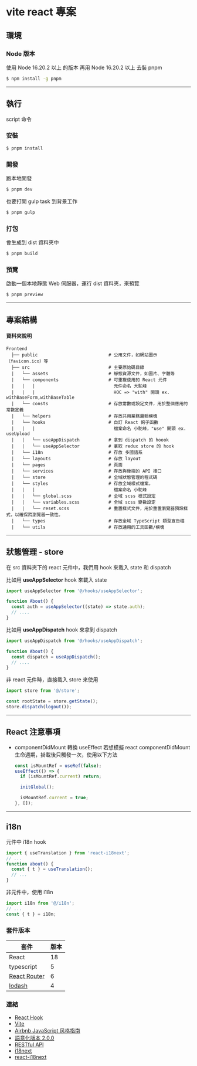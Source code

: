 # vite react 專案

## 環境

### Node 版本

使用 Node 16.20.2 以上 的版本
再用 Node 16.20.2 以上 去裝 pnpm

```bash
$ npm install -g pnpm
```

---

## 執行

script 命令

### 安裝

```bash
$ pnpm install
```

### 開發

跑本地開發

```bash
$ pnpm dev
```

也要打開 gulp task 到背景工作

```bash
$ pnpm gulp
```

### 打包

會生成到 dist 資料夾中

```bash
$ pnpm build
```

### 預覽

啟動一個本地靜態 Web 伺服器，運行 dist 資料夾，來預覽

```bash
$ pnpm preview
```

---

## 專案結構

#### 資料夾說明

```
Frontend
  ├── public                           # 公用文件，如網站圖示（favicon.ico）等
  ├── src                              # 主要原始碼目錄
  |   └── assets                       # 靜態資源文件，如圖片、字體等
  |   └── components                   # 可重複使用的 React 元件
  |   |   |                              元件命名 大駝峰
  |   |   |                              HOC => "with" 開頭 ex. withBaseForm,withBaseTable
  |   └── consts                       # 存放常數或設定文件，用於整個應用的常數定義
  |   └── helpers                      # 存放共用業務邏輯模塊
  |   └── hooks                        # 自訂 React 鉤子函數
  |   |   |                              檔案命名 小駝峰，"use" 開頭 ex. useUpload
  |   |   └── useAppDispatch           # 拿到 dispatch 的 hoook
  |   |   └── useAppSelector           # 拿取 redux store 的 hook
  |   └── i18n                         # 存放 多國語系
  |   └── layouts                      # 存放 layout
  |   └── pages                        # 頁面
  |   └── services                     # 存放與後端的 API 接口
  |   └── store                        # 全域狀態管理的程式碼
  |   └── styles                       # 存放全域樣式檔案。
  |   |   |                              檔案命名 小駝峰
  |   |   └── global.scss              # 全域 scss 樣式設定
  |   |   └── variables.scss           # 全域 scss 變數設定
  |   |   └── reset.scss               # 重置樣式文件，用於重置瀏覽器預設樣式，以確保跨瀏覽器一致性。
  |   └── types                        # 存放全域 TypeScript 類型宣告檔
  |   └── utils                        # 存放通用的工具函數/模塊
```

---

## 狀態管理 - store

在 src 資料夾下的 react 元件中，我們用 hook 來載入 state 和 dispatch

比如用 **useAppSelector** hook 來載入 state

```javascript
import useAppSelector from '@/hooks/useAppSelector';

function About() {
  const auth = useAppSelector((state) => state.auth);
  // ....
}
```

比如用 **useAppDispatch** hook 來拿到 dispatch

```javascript
import useAppDispatch from '@/hooks/useAppDispatch';

function About() {
  const dispatch = useAppDispatch();
  // ....
}
```

非 react 元件時，直接載入 store 來使用

```javascript
import store from '@/store';

const rootState = store.getState();
store.dispatch(logout());
```

---

## React 注意事項

- componentDidMount 轉換 useEffect
  若想模擬 react componentDidMount 生命週期，掛載後只觸發一次，使用以下方法

  ```javascript
  const isMountRef = useRef(false);
  useEffect(() => {
    if (isMountRef.current) return;

    initGlobal();

    isMountRef.current = true;
  }, []);
  ```

---

## i18n

元件中 i18n hook

```javascript
import { useTranslation } from 'react-i18next';
// ...
function about() {
  const { t } = useTranslation();
  // ...
}
```

非元件中，使用 i18n

```javascript
import i18n from '@/i18n';
// ...
const { t } = i18n;
```

### 套件版本

| 套件                                                         | 版本 |
| ------------------------------------------------------------ | ---- |
| React                                                        | 18   |
| typescript                                                   | 5    |
| [React Router](https://reactrouter.com/en/main)              | 6    |
| [lodash](https://lodash.com/docs/4.17.15)                    | 4    |

### 連結

- [React Hook](https://zh-hant.legacy.reactjs.org/docs/hooks-intro.html)
- [Vite](https://cn.vitejs.dev/guide/)
- [Airbnb JavaScript 风格指南](https://lin-123.github.io/javascript/)
- [語意化版本 2.0.0](https://semver.org/lang/zh-TW/)
- [RESTful API](https://tw.alphacamp.co/blog/rest-restful-api)
- [i18next](https://www.i18next.com/)
- [react-i18next](https://react.i18next.com/)
